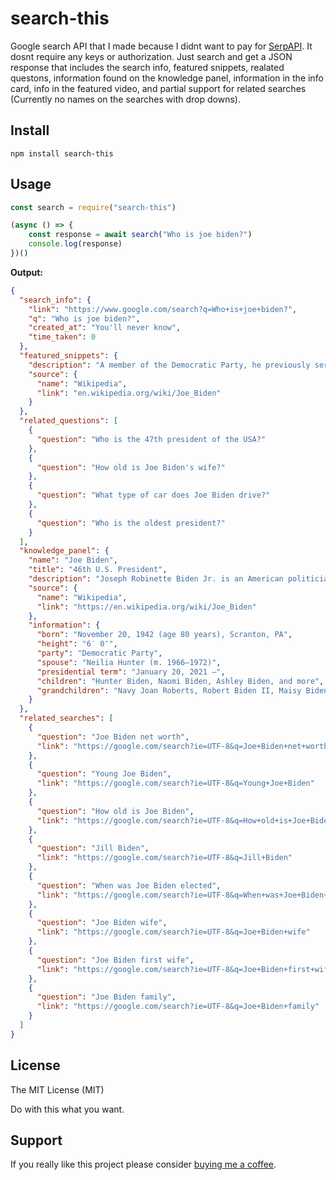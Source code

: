 # search-this

Google search API that I made because I didnt want to pay for [SerpAPI](https://serpapi.com/). It dosnt require any keys or authorization. Just search and get a JSON response that includes the search info, featured snippets, realated questons, information found on the knowledge panel, information in the info card, info in the featured video, and partial support for related searches (Currently no names on the searches with drop downs).

## Install
```
npm install search-this
```

## Usage
```js
const search = require("search-this")

(async () => {
    const response = await search("Who is joe biden?")
    console.log(response)
})()
```
**Output:**
```json
{
  "search_info": {
    "link": "https://www.google.com/search?q=Who+is+joe+biden?",
    "q": "Who is joe biden?",
    "created_at": "You'll never know",
    "time_taken": 0
  },
  "featured_snippets": {
    "description": "A member of the Democratic Party, he previously served as the 47th vice president from 2009 to 2017 under President Barack Obama, and represented Delaware in the United States Senate from 1973 to 2009. Joseph Robinette Biden Jr. Scranton, Pennsylvania, U.S.",
    "source": {
      "name": "Wikipedia",
      "link": "en.wikipedia.org/wiki/Joe_Biden"
    }
  },
  "related_questions": [
    {
      "question": "Who is the 47th president of the USA?"
    },
    {
      "question": "How old is Joe Biden's wife?"
    },
    {
      "question": "What type of car does Joe Biden drive?"
    },
    {
      "question": "Who is the oldest president?"
    }
  ],
  "knowledge_panel": {
    "name": "Joe Biden",
    "title": "46th U.S. President",
    "description": "Joseph Robinette Biden Jr. is an American politician who is the 46th and current president of the United States. A member of the Democratic Party, he previously served as the 47th vice president from 2009 to 2017 under President Barack Obama, and...",
    "source": {
      "name": "Wikipedia",
      "link": "https://en.wikipedia.org/wiki/Joe_Biden"
    },
    "information": {
      "born": "November 20, 1942 (age 80 years), Scranton, PA",
      "height": "6′ 0″",
      "party": "Democratic Party",
      "spouse": "Neilia Hunter (m. 1966–1972)",
      "presidential term": "January 20, 2021 –",
      "children": "Hunter Biden, Naomi Biden, Ashley Biden, and more",
      "grandchildren": "Navy Joan Roberts, Robert Biden II, Maisy Biden, and more"
    }
  },
  "related_searches": [
    {
      "question": "Joe Biden net worth",
      "link": "https://google.com/search?ie=UTF-8&q=Joe+Biden+net+worth"
    },
    {
      "question": "Young Joe Biden",
      "link": "https://google.com/search?ie=UTF-8&q=Young+Joe+Biden"
    },
    {
      "question": "How old is Joe Biden",
      "link": "https://google.com/search?ie=UTF-8&q=How+old+is+Joe+Biden"
    },
    {
      "question": "Jill Biden",
      "link": "https://google.com/search?ie=UTF-8&q=Jill+Biden"
    },
    {
      "question": "When was Joe Biden elected",
      "link": "https://google.com/search?ie=UTF-8&q=When+was+Joe+Biden+elected"
    },
    {
      "question": "Joe Biden wife",
      "link": "https://google.com/search?ie=UTF-8&q=Joe+Biden+wife"
    },
    {
      "question": "Joe Biden first wife",
      "link": "https://google.com/search?ie=UTF-8&q=Joe+Biden+first+wife"
    },
    {
      "question": "Joe Biden family",
      "link": "https://google.com/search?ie=UTF-8&q=Joe+Biden+family"
    }
  ]
}
```
## License
The MIT License (MIT)

Do with this what you want.

## Support
If you really like this project please consider [buying me a coffee](https://www.buymeacoffee.com/lxttedeveloper).